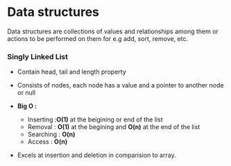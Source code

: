 # Data structures

Data structures are collections of values and relationships among them or actions to be performed on them for e.g add, sort, remove, etc.

### Singly Linked List

- Contain head, tail and length property
- Consists of nodes, each node has a value and a pointer to another node or null
- **Big O :**

  - Inserting :**O(1)** at the beigining or end of the list
  - Removal : **O(1)** at the begining and **O(n)** at the end of the list
  - Searching : **O(n)**
  - Access : **O(n)**

- Excels at insertion and deletion in comparision to array.
